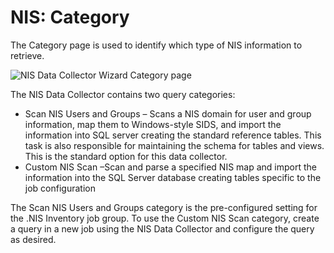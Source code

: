 # NIS: Category

The Category page is used to identify which type of NIS information to retrieve.

![NIS Data Collector Wizard Category page](/img/product_docs/accessanalyzer/11.6/admin/datacollector/adinventory/category.webp)

The NIS Data Collector contains two query categories:

- Scan NIS Users and Groups – Scans a NIS domain for user and group information, map them to
  Windows-style SIDS, and import the information into SQL server creating the standard reference
  tables. This task is also responsible for maintaining the schema for tables and views. This is the
  standard option for this data collector.
- Custom NIS Scan –Scan and parse a specified NIS map and import the information into the SQL Server
  database creating tables specific to the job configuration

The Scan NIS Users and Groups category is the pre-configured setting for the .NIS Inventory job
group. To use the Custom NIS Scan category, create a query in a new job using the NIS Data Collector
and configure the query as desired.
